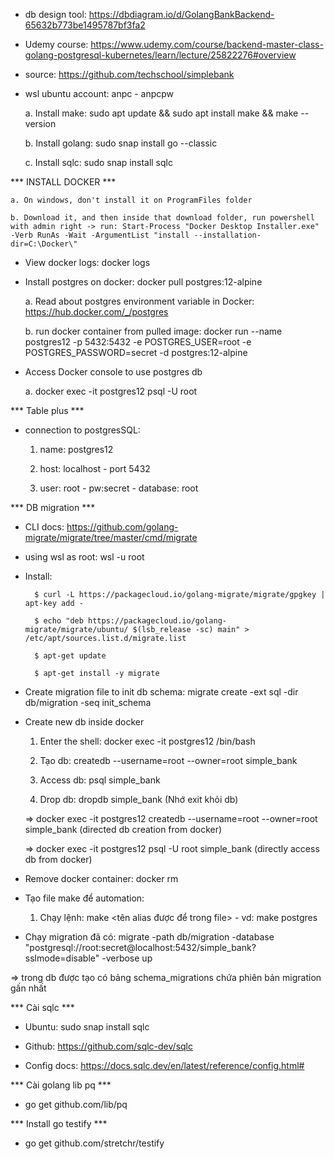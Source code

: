 * db design tool: https://dbdiagram.io/d/GolangBankBackend-65632b773be1495787bf3fa2

* Udemy course: https://www.udemy.com/course/backend-master-class-golang-postgresql-kubernetes/learn/lecture/25822276#overview

* source: https://github.com/techschool/simplebank

* wsl ubuntu account: anpc - anpcpw

    a. Install make: sudo apt update && sudo apt install make && make --version

    b. Install golang: sudo snap install go --classic

    c. Install sqlc: sudo snap install sqlc

*** INSTALL DOCKER ***

    a. On windows, don't install it on ProgramFiles folder

    b. Download it, and then inside that download folder, run powershell with admin right -> run: Start-Process "Docker Desktop Installer.exe" -Verb RunAs -Wait -ArgumentList "install --installation-dir=C:\Docker\"

* View docker logs: docker logs <container name or id>

* Install postgres on docker: docker pull postgres:12-alpine <light weight version>

    a. Read about postgres environment variable in Docker: https://hub.docker.com/_/postgres

    b. run docker container from pulled image: docker run --name postgres12 -p 5432:5432 -e POSTGRES_USER=root -e POSTGRES_PASSWORD=secret -d postgres:12-alpine

* Access Docker console to use postgres db

    a. docker exec -it postgres12 psql -U root

*** Table plus ***

* connection to postgresSQL:

    1. name: postgres12
    
    2. host: localhost - port 5432

    3. user: root - pw:secret - database: root
    
*** DB migration ***

* CLI docs: https://github.com/golang-migrate/migrate/tree/master/cmd/migrate

* using wsl as root: wsl -u root

* Install:

        $ curl -L https://packagecloud.io/golang-migrate/migrate/gpgkey | apt-key add -

        $ echo "deb https://packagecloud.io/golang-migrate/migrate/ubuntu/ $(lsb_release -sc) main" > /etc/apt/sources.list.d/migrate.list

        $ apt-get update

        $ apt-get install -y migrate

* Create migration file to init db schema: migrate create -ext sql -dir db/migration -seq init_schema

* Create new db inside docker

    1. Enter the shell: docker exec -it postgres12 /bin/bash

    2. Tạo db: createdb --username=root --owner=root simple_bank

    3. Access db: psql simple_bank

    4. Drop db: dropdb simple_bank (Nhớ exit khỏi db)

    => docker exec -it postgres12 createdb --username=root --owner=root simple_bank (directed db creation from docker)

    => docker exec -it postgres12 psql -U root simple_bank (directly access db from docker)

* Remove docker container: docker rm <name or id>

* Tạo file make để automation:

    1. Chạy lệnh: make <tên alias được để trong file> - vd: make postgres

* Chạy migration đã có: migrate -path db/migration -database "postgresql://root:secret@localhost:5432/simple_bank?sslmode=disable" -verbose up

=> trong db được tạo có bảng schema_migrations chứa phiên bản migration gấn nhất

*** Cài sqlc ***

* Ubuntu: sudo snap install sqlc

* Github: https://github.com/sqlc-dev/sqlc

* Config docs: https://docs.sqlc.dev/en/latest/reference/config.html#

*** Cài golang lib pq ***

* go get github.com/lib/pq

*** Install go testify ***

* go get github.com/stretchr/testify